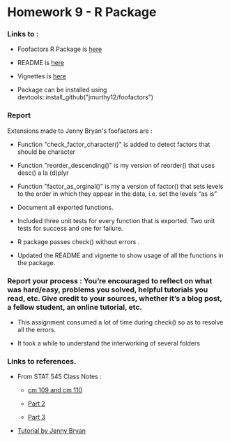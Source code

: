 # Homework 9 - R Package

### Links to :

- Foofactors R Package is [here](https://github.com/jmurthy12/foofactors)

- README is [here](https://github.com/jmurthy12/foofactors/blob/master/README.Rmd)

- Vignettes is [here](https://github.com/jmurthy12/foofactors/tree/master/vignettes)

- Package can be installed using devtools::install_github("jmurthy12/foofactors")

### Report

Extensions made to Jenny Bryan's foofactors are :

- Function "check_factor_character()" is added to detect factors that should be character

- Function "reorder_descending()" is my version of reorder() that uses desc() a la (d)plyr

- Function "factor_as_orginal()" is my a version of factor() that sets levels to the order in which they appear in the data, i.e. set the levels “as is”

- Document all exported functions.

- Included three unit tests for every function that is exported. Two unit tests for success and one for failure.

- R package  passes check() without errors .

- Updated the README and vignette to show usage of all the functions in the package. 

### Report your process : You’re encouraged to reflect on what was hard/easy, problems you solved, helpful tutorials you read, etc. Give credit to your sources, whether it’s a blog post, a fellow student, an online tutorial, etc.

- This assignment consumed a lot of time during check() so as to resolve all the errors.
  
- It took a while to understand the interworking of several folders
  

### Links to references.

 - From STAT 545 Class Notes :
 	- [cm 109 and cm 110](http://stat545.com/cm109-110-notes_and_exercises.html)
 		
 	- [Part 2](http://stat545.com/block011_write-your-own-function-02.html)
 		
 	- [Part 3](http://stat545.com/block011_write-your-own-function-03.html)
 		
 - [Tutorial by Jenny Bryan](http://stat545.com/packages06_foofactors-package.html)